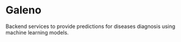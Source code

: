 # Galeno

Backend services to provide predictions for diseases diagnosis using machine learning models.